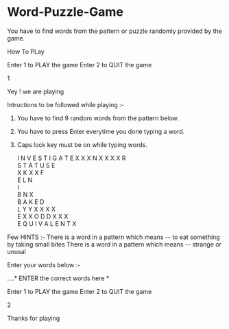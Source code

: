 # Word-Puzzle-Game
You have to find words from the pattern or puzzle randomly provided by the game.


How To PLay 

Enter 1 to PLAY the game 
Enter 2 to QUIT the game 

1

Yey ! we are playing


Intructions to be followed while playing :-
1. You have to find 9 random words from the pattern below. 
2. You have to press Enter everytime you done typing a word.
3. Caps lock key must be on while typing words. 


                                    
    I  N  V  E  S  T  I  G  A  T  E 
       X  X  X  N  X  X  X  X  R    
          S  T  A  T  U  S  E       
             X  K  X  X  F          
                E  L  N             
                   I                
                B  N  X             
             B  A  K  E  D          
          L  Y  Y  X  X  X  X       
       E  X  X  O  D  D  X  X  X    
    E  Q  U  I  V  A  L  E  N  T  X 

Few HINTS :-
There is a word in a pattern which means -- to eat something by taking small bites 
There is a word in a pattern which means -- strange or unusal 

Enter your words below :- 

....* ENTER the correct words here *

Enter 1 to PLAY the game 
Enter 2 to QUIT the game 

2

Thanks for playing
